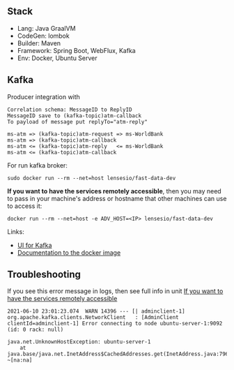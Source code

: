 Stack
---
* Lang: Java GraalVM
* CodeGen: lombok
* Builder: Maven
* Framework: Spring Boot, WebFlux, Kafka
* Env: Docker, Ubuntu Server


Kafka
---
Producer integration with
```
Correlation schema: MessageID to ReplyID
MessageID save to (kafka-topic)atm-callback
To payload of message put replyTo="atm-reply"

ms-atm => (kafka-topic)atm-request => ms-WorldBank
ms-atm => (kafka-topic)atm-callback
ms-atm <= (kafka-topic)atm-reply   <= ms-WorldBank
ms-atm <= (kafka-topic)atm-callback
```

For run kafka broker:
```
sudo docker run --rm --net=host lensesio/fast-data-dev
```
<a name="advhostkafka"><b>If you want to have the services remotely accessible</b></a>, then you may need to pass in your machine's <IP> address
or hostname that other machines can use to access it:
```
docker run --rm --net=host -e ADV_HOST=<IP> lensesio/fast-data-dev
```
Links:
- [UI for Kafka](http://127.0.0.1:3030/)
- [Documentation to the docker image](https://github.com/lensesio/fast-data-dev)


Troubleshooting
---
If you see this error message in logs, then see full info in unit [If you want to have the services remotely accessible](#advhostkafka)
```
2021-06-10 23:01:23.074  WARN 14396 --- [| adminclient-1] org.apache.kafka.clients.NetworkClient   : [AdminClient clientId=adminclient-1] Error connecting to node ubuntu-server-1:9092 (id: 0 rack: null)

java.net.UnknownHostException: ubuntu-server-1
    at java.base/java.net.InetAddress$CachedAddresses.get(InetAddress.java:796) ~[na:na]
```
